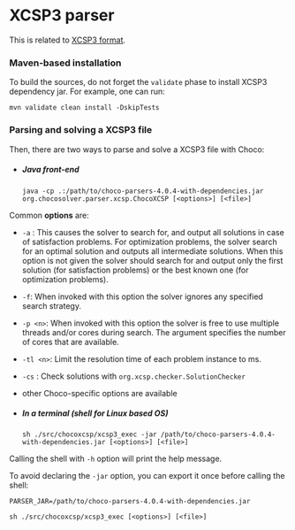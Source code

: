 XCSP3 parser
============

This is related to [XCSP3 format](http://xcsp.org).

### Maven-based installation

To build the sources, do not forget the `validate` phase to install XCSP3 dependency jar.
For example, one can run:

`mvn validate clean install -DskipTests`

### Parsing and solving a XCSP3 file

Then, there are two ways to parse and solve a XCSP3 file with Choco:

* ##### Java front-end

  ```java -cp .:/path/to/choco-parsers-4.0.4-with-dependencies.jar org.chocosolver.parser.xcsp.ChocoXCSP [<options>] [<file>]```

Common __options__ are:
* ```-a``` : This causes the solver to search for, and output all solutions in case of satisfaction problems. For optimization problems, the solver search for an optimal solution and outputs all intermediate solutions. When this option is not given the solver should search for and output only the first solution (for satisfaction problems) or the best known one (for optimization problems).
* ```-f```: When invoked with this option the solver ignores any specified search strategy.
* ```-p <n>```: When invoked with this option the solver is free to use multiple threads and/or cores during search.  The argument <n> specifies the number of cores that are available. 
* ```-tl <n>```: Limit the resolution time of each problem instance to <n> ms.
* ```-cs``` : Check solutions with `org.xcsp.checker.SolutionChecker`
* other Choco-specific options are available

  
* ##### In a terminal (shell for Linux based OS)
  
  ```sh ./src/chocoxcsp/xcsp3_exec -jar /path/to/choco-parsers-4.0.4-with-dependencies.jar [<options>] [<file>]```  

Calling the shell with `-h` option will print the help message.

To avoid declaring the `-jar` option, you can export it once before calling the shell:

   `PARSER_JAR=/path/to/choco-parsers-4.0.4-with-dependencies.jar`
   
   `sh ./src/chocoxcsp/xcsp3_exec [<options>] [<file>]`


